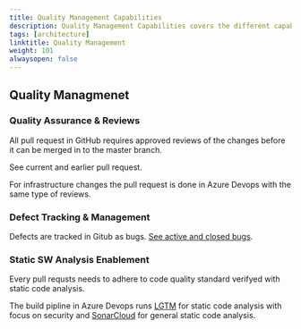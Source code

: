 ```yaml
---
title: Quality Management Capabilities
description: Quality Management Capabilities covers the different capabilities to mange the project.
tags: [architecture]
linktitle: Quality Management
weight: 101
alwaysopen: false
---
```



## Quality Managmenet


### Quality Assurance & Reviews
All pull request in GitHub requires approved reviews of the changes before it can be merged in to the master branch.

See current and earlier pull request.

For infrastructure changes the pull request is done in Azure Devops with the same type of reviews. 


### Defect Tracking & Management

Defects are tracked in Gitub as bugs. [See active and closed bugs](https://github.com/Altinn/altinn-studio/issues?q=is%3Aopen+is%3Aissue+label%3Akind%2Fbug).


### Static SW Analysis Enablement

Every pull requsts needs to adhere to code quality standard verifyed with static code analysis.

The build pipline in Azure Devops runs [LGTM](https://github.com/marketplace/lgtm) for static code analysis with focus on security and
[SonarCloud](https://github.com/apps/sonarcloud) for general static code analysis. 
